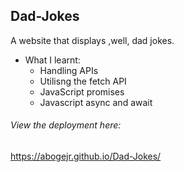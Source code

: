 ## Dad-Jokes

A website that displays ,well, dad jokes. 

* What I learnt:
  * Handling APIs 
  * Utilisng the fetch API
  * JavaScript promises
  * Javascript async and await

###### View the deployment here:
 https://abogejr.github.io/Dad-Jokes/
